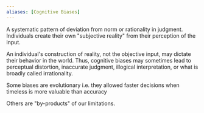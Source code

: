 ```yaml
---
aliases: [Cognitive Biases]
---
```


A systematic pattern of deviation from norm or rationality in judgment. Individuals create their own "subjective reality" from their perception of the input.

 An individual's construction of reality, not the objective input, may dictate their behavior in the world. Thus, cognitive biases may sometimes lead to perceptual distortion, inaccurate judgment, illogical interpretation, or what is broadly called irrationality.
 
 Some biases are evolutionary i.e. they allowed faster decisions when timeless is more valuable than accuracy
 
 Others are "by-products" of our limitations.